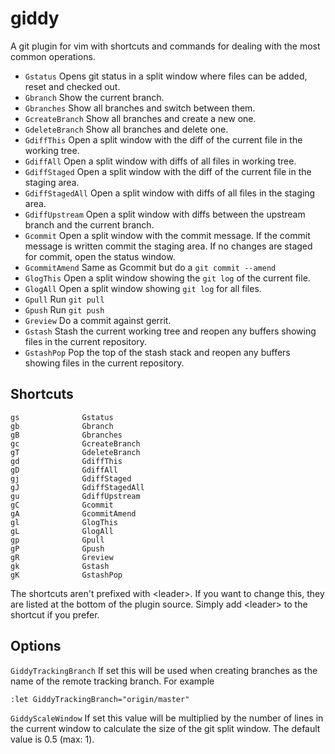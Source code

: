 giddy
=====

A git plugin for vim with shortcuts and commands for dealing with the most common operations.

* `Gstatus` Opens git status in a split window where files can be added, reset and checked out.
* `Gbranch` Show the current branch.
* `Gbranches` Show all branches and switch between them.
* `GcreateBranch` Show all branches and create a new one.
* `GdeleteBranch` Show all branches and delete one.
* `GdiffThis` Open a split window with the diff of the current file in the working tree.
* `GdiffAll` Open a split window with diffs of all files in working tree.
* `GdiffStaged` Open a split window with the diff of the current file in the staging area.
* `GdiffStagedAll` Open a split window with diffs of all files in the staging area.
* `GdiffUpstream` Open a split window with diffs between the upstream branch and the current branch.
* `Gcommit` Open a split window with the commit message. If the commit message is written commit the staging area. If no changes are staged for commit, open the status window.
* `GcommitAmend` Same as Gcommit but do a `git commit --amend`
* `GlogThis` Open a split window showing the `git log` of the current file.
* `GlogAll` Open a split window showing `git log` for all files.
* `Gpull` Run `git pull`
* `Gpush` Run `git push`
* `Greview` Do a commit against gerrit.
* `Gstash` Stash the current working tree and reopen any buffers showing files in the current repository.
* `GstashPop` Pop the top of the stash stack and reopen any buffers showing files in the current repository.


Shortcuts
---------

    gs              Gstatus
    gb              Gbranch
    gB              Gbranches
    gc              GcreateBranch
    gT              GdeleteBranch
    gd              GdiffThis
    gD              GdiffAll
    gj              GdiffStaged
    gJ              GdiffStagedAll
    gu              GdiffUpstream
    gC              Gcommit
    gA              GcommitAmend
    gl              GlogThis
    gL              GlogAll
    gp              Gpull
    gP              Gpush
    gR              Greview
    gk              Gstash
    gK              GstashPop

The shortcuts aren't prefixed with \<leader\>. If you want to change this, they are listed at the bottom of the plugin source. Simply add \<leader\> to the shortcut if you prefer.

Options
-------

`GiddyTrackingBranch` If set this will be used when creating branches as the name of the remote tracking branch. For example

    :let GiddyTrackingBranch="origin/master"

`GiddyScaleWindow` If set this value will be multiplied by the number of lines in the current window to calculate the size of the git split window. The default value is 0.5 (max: 1).
